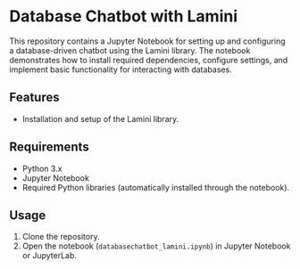 # Database Chatbot with Lamini

This repository contains a Jupyter Notebook for setting up and configuring a database-driven chatbot using the Lamini library. The notebook demonstrates how to install required dependencies, configure settings, and implement basic functionality for interacting with databases.

## Features
- Installation and setup of the Lamini library.
 

## Requirements
- Python 3.x
- Jupyter Notebook
- Required Python libraries (automatically installed through the notebook).

## Usage
1. Clone the repository.
2. Open the notebook (`databasechatbot_lamini.ipynb`) in Jupyter Notebook or JupyterLab.
 

 
 
